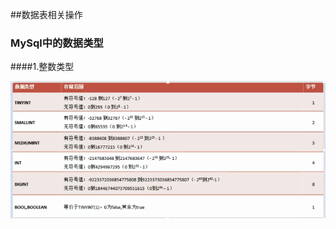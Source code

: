 ##数据表相关操作

### MySql中的数据类型

####1.整数类型

![整数类型](https://github.com/ytuglt/LearningDatas/blob/a76f86ef4e88259f51393aa70dba5a646b4574a5/mysql/images/QQ%E6%88%AA%E5%9B%BE20180122214121.png)

